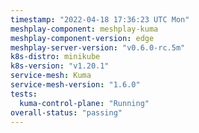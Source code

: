 ```yaml
---
timestamp: "2022-04-18 17:36:23 UTC Mon"
meshplay-component: meshplay-kuma
meshplay-component-version: edge
meshplay-server-version: "v0.6.0-rc.5m"
k8s-distro: minikube
k8s-version: "v1.20.1"
service-mesh: Kuma
service-mesh-version: "1.6.0"
tests:
  kuma-control-plane: "Running"
overall-status: "passing"
---
```

